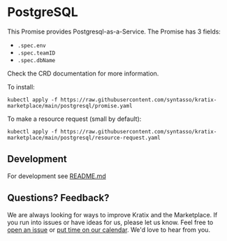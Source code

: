 # PostgreSQL

This Promise provides Postgresql-as-a-Service. The Promise has 3 fields:
* `.spec.env`
* `.spec.teamID`
* `.spec.dbName`

Check the CRD documentation for more information.


To install:
```
kubectl apply -f https://raw.githubusercontent.com/syntasso/kratix-marketplace/main/postgresql/promise.yaml
```

To make a resource request (small by default):
```
kubectl apply -f https://raw.githubusercontent.com/syntasso/kratix-marketplace/main/postgresql/resource-request.yaml
```

## Development

For development see [README.md](./internal/README.md)

## Questions? Feedback?

We are always looking for ways to improve Kratix and the Marketplace. If you run into issues or have ideas for us, please let us know. Feel free to [open an issue](https://github.com/syntasso/kratix-marketplace/issues/new/choose) or [put time on our calendar](https://www.syntasso.io/contact-us). We'd love to hear from you.